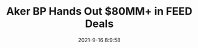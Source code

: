 ---
"title": "Aker BP Hands Out $80MM+ in FEED Deals"
"date": "2021-9-16 8:9:58"
"feed_name": "RIGZONE"
"feed_website": "http://www.rigzone.com/"
"feed_rss": "http://www.rigzone.com/news/rss/rigzone_latest.aspx"
"link": "https://www.rigzone.com/news/aker_bp_hands_out_80mm_in_feed_deals-16-sep-2021-166444-article/?rss=true"
"file": "_posts/2021-1-1-372687399e97a5544b47ee808798e0772f201493.md"
"accident": "0"
"drilling": "0"
---